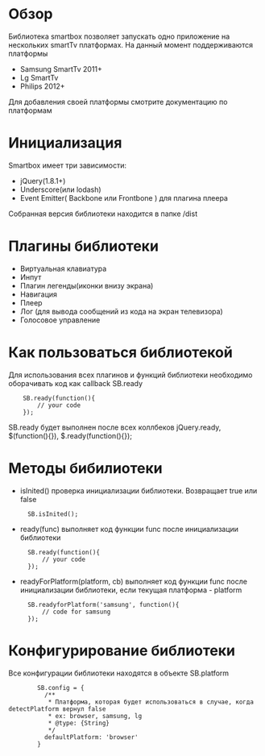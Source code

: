 # Обзор

Библиотека smartbox позволяет запускать одно приложение на нескольких smartTv платформах.
На данный момент поддерживаются платформы
- Samsung SmartTv 2011+
- Lg SmartTv
- Philips 2012+

Для добавления своей платформы смотрите документацию по платформам

# Инициализация

Smartbox имеет три зависимости:
- jQuery(1.8.1+)
- Underscore(или lodash)
- Event Emitter( Backbone или Frontbone ) для плагина плеера

Собранная версия библиотеки находится в папке /dist

# Плагины библиотеки

- Виртуальная клавиатура
- Инпут
- Плагин легенды(иконки внизу экрана)
- Навигация
- Плеер
- Лог (для вывода сообщений из кода на экран телевизора)
- Голосовое управление

# Как пользоваться библиотекой

Для использования всех плагинов и функций библиотеки необходимо оборачивать код как callback SB.ready

        SB.ready(function(){
            // your code
        });

SB.ready будет выполнен после всех коллбеков jQuery.ready, $(function(){}), $.ready(function(){});

# Методы бибилиотеки

- isInited() проверка инициализации библиотеки. Возвращает true или false

        SB.isInited();

- ready(func) выполняет код функции func после инициализации библиотеки

        SB.ready(function(){
            // your code
        });

- readyForPlatform(platform, cb) выполняет код функции func после инициализации библиотеки,
если текущая платформа - platform

        SB.readyforPlatform('samsung', function(){
            // code for samsung
        });

# Конфигурирование библиотеки

Все конфигурации библиотеки находятся в объекте SB.platform

            SB.config = {
              /**
               * Платформа, которая будет использоваться в случае, когда detectPlatform вернул false
               * ex: browser, samsung, lg
               * @type: {String}
               */
              defaultPlatform: 'browser'
            }
